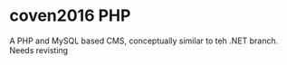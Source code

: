 # coven2016 PHP

A PHP and MySQL based CMS, conceptually similar to teh .NET branch. Needs revisting
